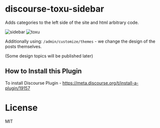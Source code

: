 # discourse-toxu-sidebar


Adds categories to the left side of the site and html arbitrary code.


<img class="mfp-img" alt="sidebar" src="https://toxu.ru/uploads/default/original/2X/2/2ef863e26a3c007bb1581d436a259c003e37053a.jpeg" style="max-height: 589px;">



<img class="mfp-img" alt="toxu" src="https://toxu.ru/uploads/default/original/2X/3/3b0b51147235d28383b13696c015e01fc1fb6b4b.jpeg" style="max-height: 589px;">


Additionally using: `/admin/customize/themes` - we change the design of the posts themselves.

(Some design topics will be published later)

## How to Install this Plugin

To install Discourse Plugin - https://meta.discourse.org/t/install-a-plugin/19157


# License

MIT

